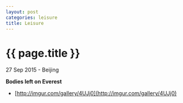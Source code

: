 ```yaml
---
layout: post
categories: leisure
title: Leisure
---
```


{{ page.title }}
================

<p class="meta">27 Sep 2015 - Beijing</p>

**Bodies left on Everest**

- [http://imgur.com/gallery/4UJj0](http://imgur.com/gallery/4UJj0)
